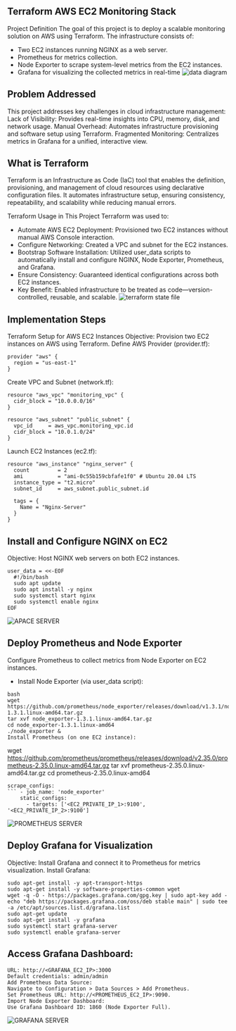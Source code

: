 ## Terraform AWS EC2 Monitoring Stack
Project Definition
The goal of this project is to deploy a scalable monitoring solution on AWS using Terraform. The infrastructure consists of:
- Two EC2 instances running NGINX as a web server.
- Prometheus for metrics collection.
- Node Exporter to scrape system-level metrics from the EC2 instances.
- Grafana for visualizing the collected metrics in real-time
![data diagram](https://github.com/rukevweubio/Infrastructure-Monitoring-with-AWS-EC2-Prometheus-and-Grafana/blob/main/picture/terraform%20.jpg)
  
## Problem Addressed
This project addresses key challenges in cloud infrastructure management:
Lack of Visibility: Provides real-time insights into CPU, memory, disk, and network usage.
Manual Overhead: Automates infrastructure provisioning and software setup using Terraform.
Fragmented Monitoring: Centralizes metrics in Grafana for a unified, interactive view.

## What is Terraform
Terraform is an Infrastructure as Code (IaC) tool that enables the definition, provisioning, and management of cloud resources using declarative configuration files. It automates infrastructure setup, ensuring consistency, repeatability, and scalability while reducing manual errors.

Terraform Usage in This Project
Terraform was used to:
- Automate AWS EC2 Deployment: Provisioned two EC2 instances without manual AWS Console interaction.
- Configure Networking: Created a VPC and subnet for the EC2 instances.
- Bootstrap Software Installation: Utilized user_data scripts to automatically install and configure NGINX, Node Exporter, Prometheus, and Grafana.
- Ensure Consistency: Guaranteed identical configurations across both EC2 instances.
- Key Benefit: Enabled infrastructure to be treated as code—version-controlled, reusable, and scalable.
![terraform state file](https://github.com/rukevweubio/Infrastructure-Monitoring-with-AWS-EC2-Prometheus-and-Grafana/blob/main/picture/Screenshot%20(1130).png)

## Implementation Steps
Terraform Setup for AWS EC2 Instances
Objective: Provision two EC2 instances on AWS using Terraform.
Define AWS Provider (provider.tf):

```
provider "aws" {
  region = "us-east-1"
}
```

Create VPC and Subnet (network.tf):
```
resource "aws_vpc" "monitoring_vpc" {
  cidr_block = "10.0.0.0/16"
}

resource "aws_subnet" "public_subnet" {
  vpc_id     = aws_vpc.monitoring_vpc.id
  cidr_block = "10.0.1.0/24"
}
```
Launch EC2 Instances (ec2.tf):

```
resource "aws_instance" "nginx_server" {
  count         = 2
  ami           = "ami-0c55b159cbfafe1f0" # Ubuntu 20.04 LTS
  instance_type = "t2.micro"
  subnet_id     = aws_subnet.public_subnet.id

  tags = {
    Name = "Nginx-Server"
  }
}
```
## Install and Configure NGINX on EC2
Objective: Host NGINX web servers on both EC2 instances.
```
user_data = <<-EOF
  #!/bin/bash
  sudo apt update
  sudo apt install -y nginx
  sudo systemctl start nginx
  sudo systemctl enable nginx
EOF
```

![APACE SERVER](https://github.com/rukevweubio/Infrastructure-Monitoring-with-AWS-EC2-Prometheus-and-Grafana/blob/main/picture/Screenshot%20(1133).png)
## Deploy Prometheus and Node Exporter
Configure Prometheus to collect metrics from Node Exporter on EC2 instances.
- Install Node Exporter (via user_data script):
```
bash
wget https://github.com/prometheus/node_exporter/releases/download/v1.3.1/node_exporter-1.3.1.linux-amd64.tar.gz
tar xvf node_exporter-1.3.1.linux-amd64.tar.gz
cd node_exporter-1.3.1.linux-amd64
./node_exporter &
Install Prometheus (on one EC2 instance):
```
wget https://github.com/prometheus/prometheus/releases/download/v2.35.0/prometheus-2.35.0.linux-amd64.tar.gz
tar xvf prometheus-2.35.0.linux-amd64.tar.gz
cd prometheus-2.35.0.linux-amd64
```
scrape_configs:
``` - job_name: 'node_exporter'
    static_configs:
      - targets: ['<EC2_PRIVATE_IP_1>:9100', '<EC2_PRIVATE_IP_2>:9100']
```



![PROMETHEUS SERVER](https://github.com/rukevweubio/Infrastructure-Monitoring-with-AWS-EC2-Prometheus-and-Grafana/blob/main/picture/Screenshot%20(1136).png)



## Deploy Grafana for Visualization
Objective: Install Grafana and connect it to Prometheus for metrics visualization.
Install Grafana:
```
sudo apt-get install -y apt-transport-https
sudo apt-get install -y software-properties-common wget
wget -q -O - https://packages.grafana.com/gpg.key | sudo apt-key add -
echo "deb https://packages.grafana.com/oss/deb stable main" | sudo tee -a /etc/apt/sources.list.d/grafana.list
sudo apt-get update
sudo apt-get install -y grafana
sudo systemctl start grafana-server
sudo systemctl enable grafana-server
```
## Access Grafana Dashboard:
```
URL: http://<GRAFANA_EC2_IP>:3000
Default credentials: admin/admin
Add Prometheus Data Source:
Navigate to Configuration > Data Sources > Add Prometheus.
Set Prometheus URL: http://<PROMETHEUS_EC2_IP>:9090.
Import Node Exporter Dashboard:
Use Grafana Dashboard ID: 1860 (Node Exporter Full).

```
![GRAFANA SERVER](https://github.com/rukevweubio/Infrastructure-Monitoring-with-AWS-EC2-Prometheus-and-Grafana/blob/main/picture/Screenshot%20(1137).png)
